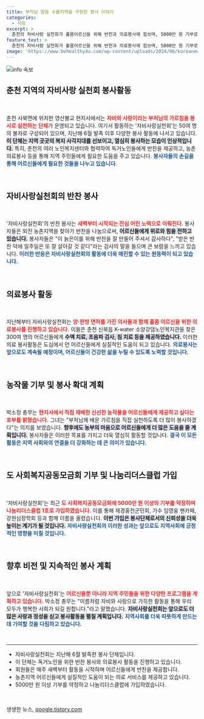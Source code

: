 ```yaml
---
title: 부처님 말씀 수몰지역을 구원한 봉사 이야기
categories:
  - 사회
excerpt: >
  춘천의 자비사랑 실천회가 홀몸어르신을 위해 반찬과 의료봉사에 힘쓰며, 5000만 원 기부로 나눔리더스클럽 1호에 가입했습니다. 부처님의 가르침을 실천하는 이들의 따뜻한 이야기를 만나보세요!
feature_text: >
  춘천의 자비사랑 실천회가 홀몸어르신을 위해 반찬과 의료봉사에 힘쓰며, 5000만 원 기부로 나눔리더스클럽 1호에 가입했습니다. 부처님의 가르침을 실천하는 이들의 따뜻한 이야기를 만나보세요!
image: 'https://www.behealthy4u.com/wp-content/uploads/2024/06/koreanews.jpg'
---
```


<p><img src="https://www.behealthy4u.com/wp-content/uploads/2024/06/koreanews.jpg" alt="info 속보" /></p>

<h2 data-ke-size="size26">춘천 지역의 자비사랑 실천회 봉사활동</h2>

<p data-ke-size="size16">&nbsp;</p>

<p data-ke-size="size16">춘천 사북면에 위치한 영산불교 현지사에서는 <b><span style="color: #ee2323;">자비와 사랑이라는 부처님의 가르침을 봉사로 실천하는 단체</span></b>가 운영되고 있습니다. 여기서 활동하는 '자비사랑실천회'는 50여 명의 불자로 구성되어 있으며, 지난해 6월 발족 이후 다양한 봉사 활동에 나서고 있습니다. <b><span style="background-color: #21538527;">이 단체는 지역 곳곳의 복지 사각지대를 선보이고, 열심히 봉사하는 모습이 인상적입니다.</span></b> 특히, 춘천의 여러 노인복지센터와 협력하여 독거노인들에게 반찬을 제공하고, 농촌 의료봉사 등을 통해 지역 주민들에게 필요한 도움을 주고 있습니다. <b><span style="color: #1a5490;">봉사자들의 손길을 통해 어르신들에게 필요한 것들을 나누고 있습니다.</span></b> </p>

<p data-ke-size="size16">&nbsp;</p>

<h2 data-ke-size="size26">자비사랑실천회의 반찬 봉사</h2>

<p data-ke-size="size16">&nbsp;</p>

<p data-ke-size="size16">'자비사랑실천회'의 반찬 봉사는 <b><span style="color: #ee2323;">새벽부터 시작되는 진심 어린 노력으로 이뤄진다</span></b>. 봉사자들은 외진 농촌지역을 찾아가 반찬을 나눔으로써, <b><span style="background-color: #21538527;">어르신들에게 위로와 힘을 전하고 있습니다.</span></b> 봉사자들은 "이 늙은이를 위해 반찬을 잘 만들어 주셔서 감사하다", "받은 반찬 덕에 일주일은 또 잘 살아갈 것 같다"라는 감사의 말을 들으며 큰 보람을 느끼고 있습니다. <b><span style="color: #1a5490;">이러한 반응은 자비사랑실천회의 활동에 더욱 매진할 수 있는 원동력이 되고 있습니다.</span></b></p>

<p data-ke-size="size16">&nbsp;</p>

<h2 data-ke-size="size26">의료봉사 활동</h2>

<p data-ke-size="size16">&nbsp;</p>

<p data-ke-size="size16">지난해부터 자비사랑실천회는 <b><span style="color: #ee2323;">양·한방 면허를 가진 의사들과 함께 홀몸 어르신을 위한 의료봉사를 진행하고 있습니다.</span></b> 이들은 춘천 신북읍 K-water 소양강댐노인복지관을 찾은 300여 명의 어르신들에게 <b><span style="background-color: #21538527;">수액 치료, 초음파 검사, 침 치료 등을 제공하였습니다.</span></b> 이러한 의료 봉사활동은 도심에서 먼 어르신들에게 실질적인 도움이 되고 있습니다. <b><span style="color: #1a5490;">의료봉사는 앞으로도 계속될 예정이며, 어르신들이 건강한 삶을 누릴 수 있도록 노력할 것입니다.</span></b></p>

<p data-ke-size="size16">&nbsp;</p>

<h2 data-ke-size="size26">농작물 기부 및 봉사 확대 계획</h2>

<p data-ke-size="size16">&nbsp;</p>

<p data-ke-size="size16">박소정 총무는 <b><span style="color: #ee2323;">현지사에서 직접 재배한 신선한 농작물을 어르신들에게 제공하고 싶다는 포부를 밝혔습니다.</span></b> 그녀는 "부처님께 배운 가르침을 직접 실천하도록 더 많이 봉사하겠다"는 의지를 보였습니다. <b><span style="background-color: #21538527;">향후에도 농부의 마음으로 어르신들에게 더 많은 도움을 줄 계획입니다.</span></b> 봉사자들은 이러한 목표를 가지고 더욱 열심히 활동할 것입니다. <b><span style="color: #1a5490;">결국 이 모든 활동은 지역 사회와의 연결을 더 강화하는 데 큰 의미가 있습니다.</span></b></p>

<p data-ke-size="size16">&nbsp;</p>

<h2 data-ke-size="size26">도 사회복지공동모금회 기부 및 나눔리더스클럽 가입</h2>

<p data-ke-size="size16">&nbsp;</p>

<p data-ke-size="size16">'자비사랑실천회'는 최근 <b><span style="color: #ee2323;">도 사회복지공동모금회에 5000만 원 이상의 기부를 약정하며 나눔리더스클럽 1호로 가입하였습니다.</span></b> 이를 통해 재경홍천군민회, 가수 임영웅 팬카페, 강원심장학회 등과 함께 이름을 올렸습니다. <b><span style="background-color: #21538527;">이번 가입은 봉사단체로서의 신뢰성을 더욱 높이는 계기가 될 것입니다.</span></b> <b><span style="color: #1a5490;">자비사랑실천회의 이러한 성과는 앞으로도 지역사회에 긍정적인 영향을 미칠 것입니다.</span></b></p>

<p data-ke-size="size16">&nbsp;</p>

<h2 data-ke-size="size26">향후 비전 및 지속적인 봉사 계획</h2>

<p data-ke-size="size16">&nbsp;</p>

<p data-ke-size="size16">앞으로 '자비사랑실천회'는 <b><span style="color: #ee2323;">어르신들뿐 아니라 지역 주민들을 위한 다양한 프로그램을 계획하고 있습니다.</span></b> 박소정 총무는 "이름처럼 자비와 사랑으로 가득한 활동을 통해 우리 모두가 행복한 사회가 되길 원합니다."라고 말했습니다. <b><span style="background-color: #21538527;">자비사랑실천회는 앞으로도 더 많은 사랑과 정성을 싣고 봉사활동을 펼칠 계획입니다.</span></b> <b><span style="color: #1a5490;">지역사회를 더욱 따뜻하게 만드는 데 기여할 것을 다짐하고 있습니다.</span></b></p>

<p data-ke-size="size16">&nbsp;</p>

<hr>

<ul>
    <li>자비사랑실천회는 지난해 6월 발족한 봉사 단체입니다.</li>
    <li>이 단체는 독거노인을 위한 반찬 봉사와 의료봉사 활동을 진행하고 있습니다.</li>
    <li>회원들은 매주 새벽부터 활동을 시작하며 어르신들에게 반찬을 제공합니다.</li>
    <li>농촌지역 어르신들에게 실질적인 도움이 되는 의료 서비스를 제공하고 있습니다.</li>
    <li>5000만 원 이상 기부를 약정하고 나눔리더스클럽에 가입하였습니다.</li>
</ul>

<p data-ke-size="size16">&nbsp;</p>
생생한 뉴스, <a href="https://qoogle.tistory.com" rel="dofollow">qoogle.tistory.com</a>


